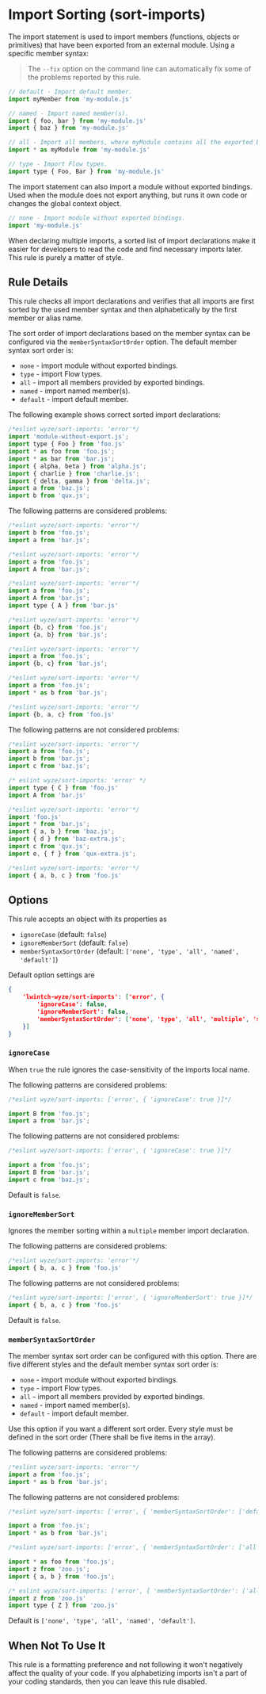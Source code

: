# Import Sorting (sort-imports)

The import statement is used to import members (functions, objects or primitives) that have been exported from an external module. Using a specific member syntax:

> The `--fix` option on the command line can automatically fix some of the problems reported by this rule.

```js
// default - Import default member.
import myMember from 'my-module.js'

// named - Import named member(s).
import { foo, bar } from 'my-module.js'
import { baz } from 'my-module.js'

// all - Import all members, where myModule contains all the exported bindings.
import * as myModule from 'my-module.js'

// type - Import Flow types.
import type { Foo, Bar } from 'my-module.js'
```

The import statement can also import a module without exported bindings. Used when the module does not export anything, but runs it own code or changes the global context object.

```js
// none - Import module without exported bindings.
import 'my-module.js'
```

When declaring multiple imports, a sorted list of import declarations make it easier for developers to read the code and find necessary imports later. This rule is purely a matter of style.


## Rule Details

This rule checks all import declarations and verifies that all imports are first sorted by the used member syntax and then alphabetically by the first member or alias name.

The sort order of import declarations based on the member syntax can be configured via the `memberSyntaxSortOrder` option.
The default member syntax sort order is:

- `none` - import module without exported bindings.
- `type` - import Flow types.
- `all` - import all members provided by exported bindings.
- `named` - import named member(s).
- `default` - import default member.

The following example shows correct sorted import declarations:

```js
/*eslint wyze/sort-imports: 'error'*/
import 'module-without-export.js';
import type { Foo } from 'foo.js'
import * as foo from 'foo.js';
import * as bar from 'bar.js';
import { alpha, beta } from 'alpha.js';
import { charlie } from 'charlie.js';
import { delta, gamma } from 'delta.js';
import a from 'baz.js';
import b from 'qux.js';
```

The following patterns are considered problems:

```js
/*eslint wyze/sort-imports: 'error'*/
import b from 'foo.js';
import a from 'bar.js';

/*eslint wyze/sort-imports: 'error'*/
import a from 'foo.js';
import A from 'bar.js';

/*eslint wyze/sort-imports: 'error'*/
import a from 'foo.js';
import A from 'bar.js';
import type { A } from 'bar.js'

/*eslint wyze/sort-imports: 'error'*/
import {b, c} from 'foo.js';
import {a, b} from 'bar.js';

/*eslint wyze/sort-imports: 'error'*/
import a from 'foo.js';
import {b, c} from 'bar.js';

/*eslint wyze/sort-imports: 'error'*/
import a from 'foo.js';
import * as b from 'bar.js';

/*eslint wyze/sort-imports: 'error'*/
import {b, a, c} from 'foo.js'
```

The following patterns are not considered problems:

```js
/*eslint wyze/sort-imports: 'error'*/
import a from 'foo.js';
import b from 'bar.js';
import c from 'baz.js';

/* eslint wyze/sort-imports: 'error' */
import type { C } from 'foo.js'
import A from 'bar.js'

/*eslint wyze/sort-imports: 'error'*/
import 'foo.js'
import * from 'bar.js';
import { a, b } from 'baz.js';
import { d } from 'baz-extra.js';
import c from 'qux.js';
import e, { f } from 'qux-extra.js';

/*eslint wyze/sort-imports: 'error'*/
import { a, b, c } from 'foo.js'
```


## Options

This rule accepts an object with its properties as

- `ignoreCase` (default: `false`)
- `ignoreMemberSort` (default: `false`)
- `memberSyntaxSortOrder` (default: `['none', 'type', 'all', 'named', 'default']`)

Default option settings are

```json
{
    'lwintch-wyze/sort-imports': ['error', {
        'ignoreCase': false,
        'ignoreMemberSort': false,
        'memberSyntaxSortOrder': ['none', 'type', 'all', 'multiple', 'single']
    }]
}
```

### `ignoreCase`

When `true` the rule ignores the case-sensitivity of the imports local name.

The following patterns are considered problems:

```js
/*eslint wyze/sort-imports: ['error', { 'ignoreCase': true }]*/

import B from 'foo.js';
import a from 'bar.js';
```

The following patterns are not considered problems:

```js
/*eslint wyze/sort-imports: ['error', { 'ignoreCase': true }]*/

import a from 'foo.js';
import B from 'bar.js';
import c from 'baz.js';
```

Default is `false`.

### `ignoreMemberSort`

Ignores the member sorting within a `multiple` member import declaration.

The following patterns are considered problems:

```js
/*eslint wyze/sort-imports: 'error'*/
import { b, a, c } from 'foo.js'
```

The following patterns are not considered problems:

```js
/*eslint wyze/sort-imports: ['error', { 'ignoreMemberSort': true }]*/
import { b, a, c } from 'foo.js'
```

Default is `false`.

### `memberSyntaxSortOrder`

The member syntax sort order can be configured with this option. There are five different styles and the default member syntax sort order is:

- `none` - import module without exported bindings.
- `type` - import Flow types.
- `all` - import all members provided by exported bindings.
- `named` - import named member(s).
- `default` - import default member.

Use this option if you want a different sort order. Every style must be defined in the sort order (There shall be five items in the array).

The following patterns are considered problems:

```js
/*eslint wyze/sort-imports: 'error'*/
import a from 'foo.js';
import * as b from 'bar.js';
```

The following patterns are not considered problems:

```js
/*eslint wyze/sort-imports: ['error', { 'memberSyntaxSortOrder': ['default', 'type', 'all', 'named', 'none'] }]*/

import a from 'foo.js';
import * as b from 'bar.js';

/*eslint wyze/sort-imports: ['error', { 'memberSyntaxSortOrder': ['all', 'type', 'default', 'named', 'none'] }]*/

import * as foo from 'foo.js';
import z from 'zoo.js';
import { a, b } from 'foo.js';

/* eslint wyze/sort-imports: ['error', { 'memberSyntaxSortOrder': ['all', 'default', 'type', 'named', 'none'] }] */
import z from 'zoo.js'
import type { Z } from 'zoo.js'

```

Default is `['none', 'type', 'all', 'named', 'default']`.

## When Not To Use It

This rule is a formatting preference and not following it won't negatively affect the quality of your code. If you alphabetizing imports isn't a part of your coding standards, then you can leave this rule disabled.
